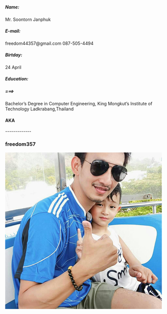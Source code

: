 <h5>Name:</h5>Mr. Soontorn Janphuk
<h5>E-mail:</h5>freedom44357@gmail.com 087-505-4494
<h5>Birtday:</h5>24 April

<h5>Education:</h5>
<h5>===></h5>Bachelor’s Degree in Computer Engineering, King Mongkut’s Institute of Technology Ladkrabang,Thailand

<h4>AKA</h4>
<p>-------------</p>
<h3>freedom357</h3>
<img src ="picture.jpg">















